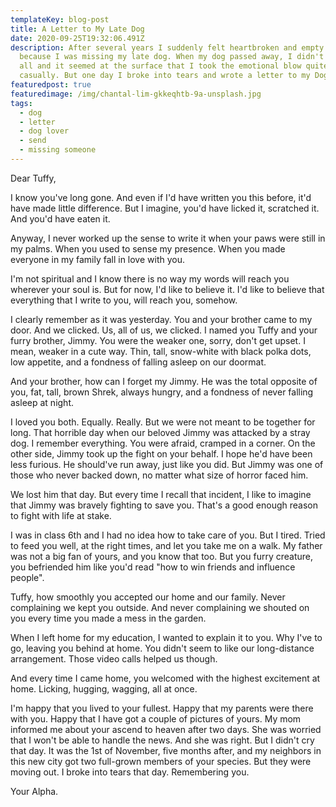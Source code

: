 ```yaml
---
templateKey: blog-post
title: A Letter to My Late Dog
date: 2020-09-25T19:32:06.491Z
description: After several years I suddenly felt heartbroken and empty inside
  because I was missing my late dog. When my dog passed away, I didn't cry at
  all and it seemed at the surface that I took the emotional blow quite
  casually. But one day I broke into tears and wrote a letter to my Dog, Tuffy.
featuredpost: true
featuredimage: /img/chantal-lim-gkkeqhtb-9a-unsplash.jpg
tags:
  - dog
  - letter
  - dog lover
  - send
  - missing someone
---
```

Dear Tuffy,

I know you've long gone. And even if I'd have written you this before, it'd have made little difference. But I imagine, you'd have licked it, scratched it. And you'd have eaten it.

Anyway, I never worked up the sense to write it when your paws were still in my palms. When you used to sense my presence. When you made everyone in my family fall in love with you.

I'm not spiritual and I know there is no way my words will reach you wherever your soul is. But for now, I'd like to believe it. I'd like to believe that everything that I write to you, will reach you, somehow.

I clearly remember as it was yesterday. You and your brother came to my door. And we clicked. Us, all of us, we clicked. I named you Tuffy and your furry brother, Jimmy. You were the weaker one, sorry, don't get upset. I mean, weaker in a cute way. Thin, tall, snow-white with black polka dots, low appetite, and a fondness of falling asleep on our doormat.

And your brother, how can I forget my Jimmy. He was the total opposite of you, fat, tall, brown Shrek, always hungry, and a fondness of never falling asleep at night.

I loved you both. Equally. Really. But we were not meant to be together for long. That horrible day when our beloved Jimmy was attacked by a stray dog. I remember everything. You were afraid, cramped in a corner. On the other side, Jimmy took up the fight on your behalf. I hope he'd have been less furious. He should've run away, just like you did. But Jimmy was one of those who never backed down, no matter what size of horror faced him.

We lost him that day. But every time I recall that incident, I like to imagine that Jimmy was bravely fighting to save you. That's a good enough reason to fight with life at stake.

I was in class 6th and I had no idea how to take care of you. But I tired. Tried to feed you well, at the right times, and let you take me on a walk. My father was not a big fan of yours, and you know that too. But you furry creature, you befriended him like you'd read "how to win friends and influence people".

Tuffy, how smoothly you accepted our home and our family. Never complaining we kept you outside. And never complaining we shouted on you every time you made a mess in the garden.

When I left home for my education, I wanted to explain it to you. Why I've to go, leaving you behind at home. You didn't seem to like our long-distance arrangement. Those video calls helped us though.

And every time I came home, you welcomed with the highest excitement at home. Licking, hugging, wagging, all at once.

I'm happy that you lived to your fullest. Happy that my parents were there with you. Happy that I have got a couple of pictures of yours. My mom informed me about your ascend to heaven after two days. She was worried that I won't be able to handle the news. And she was right. But I didn't cry that day. It was the 1st of November, five months after, and my neighbors in this new city got two full-grown members of your species. But they were moving out. I broke into tears that day. Remembering you.

Your Alpha.